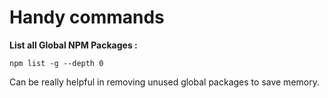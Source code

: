 # Handy commands

**List all Global NPM Packages :**
```
npm list -g --depth 0
```

Can be really helpful in removing unused global packages to save memory.
